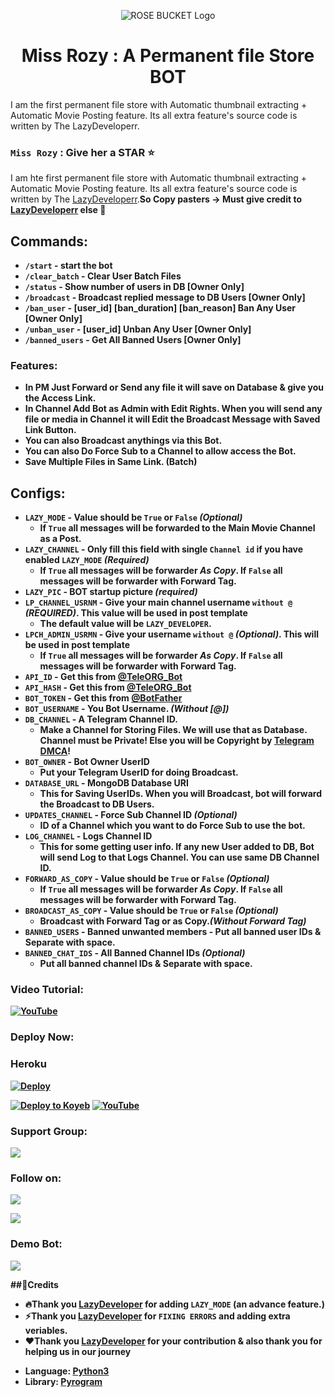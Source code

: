 <p align="center">
  <img src="https://telegra.ph/file/d382d2fad1fdd2a4ccca4.png" alt="ROSE BUCKET Logo">
</p>
<h1 align="center">
  <b>Miss Rozy : A Permanent file Store BOT</b>
</h1>
<p>I am the first permanent file store with Automatic thumbnail extracting + Automatic Movie Posting feature. Its all extra feature's source code is written by The LazyDeveloperr. </p>

### `Miss Rozy` : Give her a STAR ⭐️
I am hte first permanent file store with Automatic thumbnail extracting + Automatic Movie Posting feature. Its all extra feature's source code is written by The [LazyDeveloperr](https://github.com/LazyDeveloperr).<b>So Copy pasters -> Must give credit to [LazyDeveloperr](https://github.com/LazyDeveloperr) else 🖕<b/>

## Commands:

- `/start` - start the bot
- `/clear_batch` - Clear User Batch Files
- `/status` - Show number of users in DB [Owner Only]
- `/broadcast` - Broadcast replied message to DB Users [Owner Only]
- `/ban_user` - [user_id] [ban_duration] [ban_reason] Ban Any User [Owner Only]
- `/unban_user` - [user_id] Unban Any User [Owner Only]
- `/banned_users` - Get All Banned Users [Owner Only]

### Features:
- In PM Just Forward or Send any file it will save on Database & give you the Access Link.
- In Channel Add Bot as Admin with Edit Rights. When you will send any file or media in Channel it will Edit the Broadcast Message with Saved Link Button.
- You can also Broadcast anythings via this Bot.
- You can also Do Force Sub to a Channel to allow access the Bot.
- Save Multiple Files in Same Link. (Batch)

## Configs:
- `LAZY_MODE` - Value should be `True` or `False` *(Optional)*
	- If `True` all messages will be forwarded to the Main Movie Channel as a Post.
- `LAZY_CHANNEL` - Only fill this field with single `Channel id` if you have enabled `LAZY_MODE` *(Required)*
	- If `True` all messages will be forwarder *As Copy*. If `False` all messages will be forwarder with Forward Tag.
- `LAZY_PIC` - BOT startup picture *(required)*
- `LP_CHANNEL_USRNM` - Give your main channel username `without @`  *(REQUIRED)*. This value will be used in post template 
	- The default value will be `LAZY_DEVELOPER`.
- `LPCH_ADMIN_USRMN` - Give your username `without @` *(Optional)*. This will be used in post template
	- If `True` all messages will be forwarder *As Copy*. If `False` all messages will be forwarder with Forward Tag.
- `API_ID` - Get this from [@TeleORG_Bot](https://t.me/TeleORG_Bot)
- `API_HASH` - Get this from [@TeleORG_Bot](https://t.me/TeleORG_Bot)
- `BOT_TOKEN` - Get this from [@BotFather](https://t.me/BotFather)
- `BOT_USERNAME` - You Bot Username. *(Without [@])*
- `DB_CHANNEL` - A Telegram Channel ID.
	- Make a Channel for Storing Files. We will use that as Database. Channel must be Private! Else you will be Copyright by [Telegram DMCA](https://t.me/dmcatelegram)!
- `BOT_OWNER` - Bot Owner UserID
	- Put your Telegram UserID for doing Broadcast.
- `DATABASE_URL` - MongoDB Database URI
	- This for Saving UserIDs. When you will Broadcast, bot will forward the Broadcast to DB Users.
- `UPDATES_CHANNEL` - Force Sub Channel ID *(Optional)*
	- ID of a Channel which you want to do Force Sub to use the bot. 
- `LOG_CHANNEL` - Logs Channel ID
	- This for some getting user info. If any new User added to DB, Bot will send Log to that Logs Channel. You can use same DB Channel ID.
- `FORWARD_AS_COPY` - Value should be `True` or `False` *(Optional)*
	- If `True` all messages will be forwarder *As Copy*. If `False` all messages will be forwarder with Forward Tag.
- `BROADCAST_AS_COPY` - Value should be `True` or `False` *(Optional)*
  	- Broadcast with Forward Tag or as Copy.*(Without Forward Tag)*
- `BANNED_USERS` - Banned unwanted members
         - Put all banned user IDs & Separate with space.
- `BANNED_CHAT_IDS` - All Banned Channel IDs *(Optional)*
	- Put all banned channel IDs & Separate with space.

### Video Tutorial:
[![YouTube](https://img.shields.io/badge/YouTube-Video%20Tutorial-red?logo=youtube)](https://youtu.be/Rtjyz3lEZwE)

### Deploy Now:

### Heroku

[![Deploy](https://www.herokucdn.com/deploy/button.svg)](https://heroku.com/deploy?template=https://github.com/Trishanomer/Filestorage24bot)

<a target="_blank" href="https://app.koyeb.com/deploy?type=git&repository=github.com/LazyDeveloperr/MissRozy&branch=main&name=missrozybot"><img alt="Deploy to Koyeb" src="https://binbashbanana.github.io/deploy-buttons/buttons/remade/koyeb.svg"></a>
[![YouTube](https://img.shields.io/badge/YouTube-Video%20Tutorial-red?logo=youtube)](https://youtu.be/Rtjyz3lEZwE)

### Support Group:
<a href="https://telegram.me/LazyDeveloperSupport"><img src="https://img.shields.io/badge/Telegram-Join%20Telegram%20Group-blue.svg?logo=telegram"></a>

### Follow on:
<p align="left">
<a href="https://github.com/LazyDeveloperr"><img src="https://img.shields.io/badge/GitHub-Follow%20on%20GitHub-inactive.svg?logo=github"></a>
</p>
<p align="left">
<a href="https://instagram.com/LazyDeveloperr"><img src="https://img.shields.io/badge/Instagram-Follow%20on%20Instagram-important.svg?logo=instagram"></a>
</p>

### Demo Bot:
<a href="https://telegram.me/MissRozy_BOT"><img src="https://img.shields.io/badge/Demo-Telegram%20Bot-blue.svg?logo=telegram"></a>

	
##🌟Credits
- 🔥Thank you [LazyDeveloper](https://github.com/LazyDeveloperr) for adding `LAZY_MODE` (an advance feature.)
- ⚡️Thank you [LazyDeveloper](https://github.com/LazyDeveloperr) for `FIXING ERRORS` and adding extra veriables.
- ❤️Thank you [LazyDeveloper](https://github.com/LazyDeveloperr) for your contribution & also thank you for helping us in our journey


* **Language:** [Python3](https://www.python.org)
* **Library:** [Pyrogram](https://docs.pyrogram.org)
